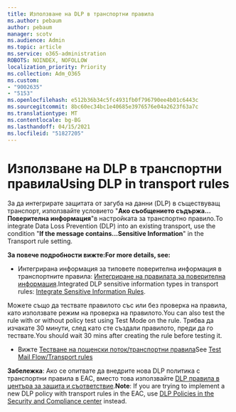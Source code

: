 ```yaml
---
title: Използване на DLP в транспортни правила
ms.author: pebaum
author: pebaum
manager: scotv
ms.audience: Admin
ms.topic: article
ms.service: o365-administration
ROBOTS: NOINDEX, NOFOLLOW
localization_priority: Priority
ms.collection: Adm_O365
ms.custom:
- "9002635"
- "5153"
ms.openlocfilehash: e512b36b34c5fc4931fb0f796790ee4b01c6443c
ms.sourcegitcommit: 8bc60ec34bc1e40685e3976576e04a2623f63a7c
ms.translationtype: MT
ms.contentlocale: bg-BG
ms.lasthandoff: 04/15/2021
ms.locfileid: "51827205"
---
```

# <a name="using-dlp-in-transport-rules"></a><span data-ttu-id="b4ba9-102">Използване на DLP в транспортни правила</span><span class="sxs-lookup"><span data-stu-id="b4ba9-102">Using DLP in transport rules</span></span>

<span data-ttu-id="b4ba9-103">За да интегрирате защитата от загуба на данни (DLP) в съществуващ транспорт, използвайте условието "**Ако съобщението съдържа... Поверителна информация**"в настройката за транспортно правило.</span><span class="sxs-lookup"><span data-stu-id="b4ba9-103">To integrate Data Loss Prevention (DLP) into an existing transport, use the condition "**If the message contains...Sensitive Information**" in the Transport rule setting.</span></span>

<span data-ttu-id="b4ba9-104">**За повече подробности вижте:**</span><span class="sxs-lookup"><span data-stu-id="b4ba9-104">**For more details, see:**</span></span>

- <span data-ttu-id="b4ba9-105">Интегрирана информация за типовете поверителна информация в транспортните правила: [Интегриране на правилата за поверителна информация](https://docs.microsoft.com/exchange/security-and-compliance/data-loss-prevention/integrate-sensitive-information-rules).</span><span class="sxs-lookup"><span data-stu-id="b4ba9-105">Integrated DLP sensitive information types in transport rules: [Integrate Sensitive Information Rules](https://docs.microsoft.com/exchange/security-and-compliance/data-loss-prevention/integrate-sensitive-information-rules).</span></span>

<span data-ttu-id="b4ba9-106">Можете също да тествате правилото със или без проверка на правила, като използвате режим на проверка на правилото.</span><span class="sxs-lookup"><span data-stu-id="b4ba9-106">You can also test the rule with or without policy test using Test Mode on the rule.</span></span>  <span data-ttu-id="b4ba9-107">Трябва да изчакате 30 минути, след като сте създали правилото, преди да го тествате.</span><span class="sxs-lookup"><span data-stu-id="b4ba9-107">You should wait 30 mins after creating the rule before testing it.</span></span>

- <span data-ttu-id="b4ba9-108">Вижте [Тестване на пощенски поток/транспортни правила](https://docs.microsoft.com/exchange/security-and-compliance/mail-flow-rules/test-mail-flow-rules)</span><span class="sxs-lookup"><span data-stu-id="b4ba9-108">See [Test Mail Flow/Transport rules](https://docs.microsoft.com/exchange/security-and-compliance/mail-flow-rules/test-mail-flow-rules)</span></span>

<span data-ttu-id="b4ba9-109">**Забележка**: Ако се опитвате да внедрите нова DLP политика с транспортни правила в EAC, вместо това използвайте [DLP правила в центъра за защита и съответствие](https://docs.microsoft.com/microsoft-365/compliance/data-loss-prevention-policies?view=o365-worldwide).</span><span class="sxs-lookup"><span data-stu-id="b4ba9-109">**Note**: If you are trying to implement a new DLP policy with transport rules in the EAC, use [DLP Policies in the Security and Compliance center](https://docs.microsoft.com/microsoft-365/compliance/data-loss-prevention-policies?view=o365-worldwide) instead.</span></span>
